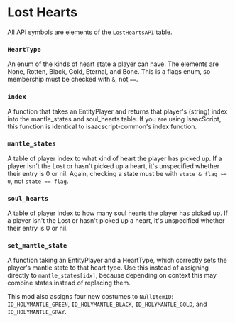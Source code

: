 # Lost Hearts

All API symbols are elements of the `LostHeartsAPI` table.

### `HeartType`

An enum of the kinds of heart state a player can have. The elements are None, Rotten, Black, Gold, Eternal, and Bone. This is a flags enum, so membership must be checked with `&`, not `==`.

### `index`

A function that takes an EntityPlayer and returns that player's (string) index into the mantle_states and soul_hearts table. If you are using IsaacScript, this function is identical to isaacscript-common's index function.

### `mantle_states`

A table of player index to what kind of heart the player has picked up. If a player isn't the Lost or hasn't picked up a heart, it's unspecified whether their entry is 0 or nil.
Again, checking a state must be with `state & flag ~= 0`, not `state == flag`.

### `soul_hearts`

A table of player index to how many soul hearts the player has picked up. If a player isn't the Lost or hasn't picked up a heart, it's unspecified whether their entry is 0 or nil.

### `set_mantle_state`

A function taking an EntityPlayer and a HeartType, which correctly sets the player's mantle state to that heart type. 
Use this instead of assigning directly to `mantle_states[idx]`, because depending on context this may combine states instead of replacing them.

This mod also assigns four new costumes to `NullItemID`: `ID_HOLYMANTLE_GREEN`, `ID_HOLYMANTLE_BLACK`, `ID_HOLYMANTLE_GOLD`, and `ID_HOLYMANTLE_GRAY`.
